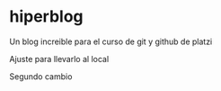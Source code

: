 # hiperblog
Un blog increible para el curso de git y github de platzi 

Ajuste para llevarlo al local

Segundo cambio
